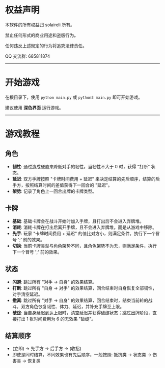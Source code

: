 # 权益声明

本软件的所有权益归 solaireli 所有。

禁止任何形式的商业用途和盗版行为。

任何违反上述规定的行为将追究法律责任。

QQ 交流群: 685811874

---

# 开始游戏

在根目录下，使用 `python main.py` 或 `python3 main.py` 即可开始游戏。

建议使用 **深色界面** 运行游戏。

---

# 游戏教程

## 角色

- **韧性**: 通过造成硬直来降低对手的韧性，当韧性不大于 0 时，获得 "打断" 状态。
- **延迟**: 双方手牌按照 "卡牌时间费用 + 延迟" 来决定结算的先后顺序，结算的后手方，按照结算时间的差值获得下一回合的 "延迟"。
- **架势**: 记录了角色上一回合出牌的卡牌类型。

## 卡牌

- **基础**: 基础卡牌会在战斗开始时加入手牌，且打出后不会进入弃牌堆。
- **消耗**: 消耗卡牌在打出后离开手牌，且不会进入弃牌堆，而是从游戏中移除。
- **先手**: 玩家 "卡牌时间费用 + 延迟" 的值比对方小，则满足条件，执行下一个冒号 ';' 前的效果。
- **切换**: 当前卡牌类型与角色架势不同，且角色架势不为无，则满足条件，执行下一个冒号 ';' 前的效果。

## 状态

- **闪避**: 跳过所有 "对手 -> 自身" 的效果结算。
- **打断**: 跳过所有 "自身 -> 对手" 的效果结算，回合结束时自身恢复全部韧性，对手清空延迟。
- **撤离**: 跳过所有 "对手 -> 自身" 的效果结算，回合结束时，结束当前轮的战斗，双方角色恢复韧性、体力、延迟，并补充手牌至上限。
- **破绽**: 当自身延迟到达上限时，清空延迟并获得破绽状态；跳过出牌阶段，直接打出 1 张时间费用为 6 的无效果 "破绽"。

## 结算顺序

- (立即) -> 先手方 -> 后手方 -> (收招)
- 即使是同时结算，不同效果也有先后顺序，一般按照: 抵抗类 -> 状态类 -> 伤害类 -> 恢复类